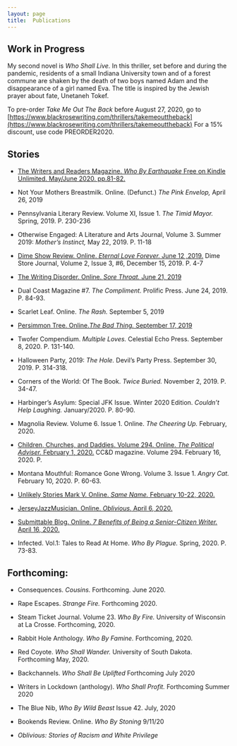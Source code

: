 ```yaml
---
layout: page
title:  Publications
---
```


## Work in Progress 

My second novel is *Who Shall Live.* In this thriller, set before and during the pandemic, residents of a small Indiana University town and of a forest commune are shaken by the death of two boys named Adam and the disappearance of a girl named Eva. The title is inspired by the Jewish prayer about fate, Unetaneh Tokef.

To pre-order *Take Me Out The Back* before August 27, 2020, go to [https://www.blackrosewriting.com/thrillers/takemeouttheback](https://www.blackrosewriting.com/thrillers/takemeouttheback) 
For a 15% discount, use code PREORDER2020.

## Stories

- [The Writers and Readers Magazine. *Who By Earthquake* Free on Kindle Unlimited. May/June 2020. pp.81-82.](https://www.amazon.co.uk/Writers-Readers-Magazine-June-Issue-ebook/dp/B089NT628P/ref=sr_1_1?dchild=1&keywords=The+Writers+and+Readers+magazine&qid=1591527700&s=digital-text&sr=1-1&fbclid=IwAR0hb8dmffBD2CqBbBTfhkHNCuwZso_WvLwdd38JceVBE1FLW-3Vyrx9t1o)

- Not Your Mothers Breastmilk. Online. (Defunct.) *The Pink Envelop,* April 26, 2019

- Pennsylvania Literary Review.  Volume XI, Issue 1. *The Timid Mayor.* Spring, 2019. P. 230-236

- Otherwise Engaged:  A Literature and Arts Journal, Volume 3. Summer 2019: *Mother’s Instinct,* May 22, 2019. P. 11-18

- [Dime Show Review. Online. *Eternal Love Forever.*  June 12 ,2019.](https://www.dimeshowreview.com/eternal-love-forever-by-carolyn-geduld/)
    Dime Store Journal, Volume 2, Issue 3, #6, December 15, 2019. P.  4-7

- [The Writing Disorder. Online. *Sore Throat.* June 21, 2019](http://writingdisorder.com/carolyn-geduld-fiction/) 

- Dual Coast Magazine #7. *The Compliment.* Prolific Press. June 24, 2019. P. 84-93.

- Scarlet Leaf. Online. *The Rash.* September 5, 2019

- [Persimmon Tree. Online.*The Bad Thing.* September 17, 2019](https://persimmontree.org/fall-2019/the-bad-thing/)

- Twofer Compendium. *Multiple Loves.* Celestial Echo Press. September 8, 2020. P. 131-140.

- Halloween Party, 2019: *The Hole.* Devil’s Party Press. September 30, 2019. P. 314-318.

- Corners of the World: Of The Book. *Twice Buried.*  November 2, 2019. P. 34-47.

- Harbinger’s Asylum: Special JFK Issue. Winter 2020 Edition. *Couldn’t Help Laughing.*  January/2020. P. 80-90.

- Magnolia Review. Volume 6. Issue 1. Online. *The Cheering Up.* February, 2020.

- [Children, Churches, and Daddies. Volume 294. Online. *The Political Adviser.* February 1, 2020.](http://scars.tv/cgi-bin/works_e.pl?/home/users/web/b929/us.scars/perl/text-writings/g8670.txt)
CC&D magazine. Volume 294. February 16, 2020. P.

- Montana Mouthful: Romance Gone Wrong. Volume 3. Issue 1. *Angry Cat.* February 10, 2020. P.  60-63.

- [Unlikely Stories Mark V. Online. *Same Name.* February 10-22, 2020.](https://www.unlikelystories.org/content/same-name)


- [JerseyJazzMusician. Online. *Oblivious.* April 6, 2020.](https://jerryjazzmusician.com/category/literature/short-fiction-literature)


- [Submittable Blog. Online. *7 Benefits of Being a Senior-Citizen Writer.*  April 16, 2020.](https://discover.submittable.com/blog/7-benefits-of-being-a-senior-citizen-writer/?fbclid=IwAR2hbQAM9ldxi9SFVR5J6gbBS4Snw542BuAsAdbdZqR_dXQDiSDyIb6APVk)

- Infected. Vol.1: Tales to Read At Home. *Who By Plague.* Spring, 2020. P. 73-83. 


## Forthcoming:

- Consequences. *Cousins.* Forthcoming. June 2020.

- Rape Escapes. *Strange Fire.* Forthcoming 2020.

- Steam Ticket Journal. Volume 23. *Who By Fire.* University of Wisconsin at La Crosse. Forthcoming, 2020.

- Rabbit Hole Anthology. *Who By Famine.* Forthcoming, 2020.

- Red Coyote. *Who Shall Wander.* University of South Dakota. Forthcoming May, 2020.

- Backchannels. *Who Shall Be Uplifted* Forthcoming July 2020

- Writers in Lockdown (anthology). *Who Shall Profit.* Forthcoming Summer 2020

- The Blue Nib, *Who By Wild Beast* Issue 42. July, 2020

- Bookends Review. Online. *Who By Stoning*  9/11/20

- *Oblivious: Stories of Racism and White Privilege*